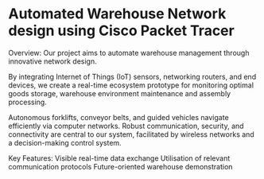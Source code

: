 # Automated Warehouse Network design using Cisco Packet Tracer

Overview: Our project aims to automate warehouse management through innovative network design. 


By integrating Internet of Things (IoT) sensors, networking routers, and end devices, we create a real-time ecosystem prototype for monitoring optimal goods storage, warehouse environment maintenance and assembly processing. 

Autonomous forklifts, conveyor belts, and guided vehicles navigate efficiently via computer networks. Robust communication, security, and connectivity are central to our system, facilitated by wireless networks and a decision-making control system.

Key Features:
Visible real-time data exchange 
Utilisation of relevant communication protocols
Future-oriented warehouse demonstration

